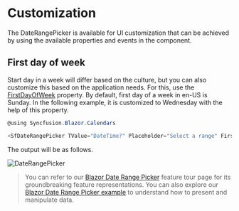 # Customization

The DateRangePicker is available for UI customization that can be achieved by using the available properties and events in the component.

## First day of week

Start day in a week will differ based on the culture, but you can also customize this based on the application needs.
For this, use the [FirstDayOfWeek](https://help.syncfusion.com/cr/blazor/Syncfusion.Blazor.Calendars.DateRangePickerModel.html#Syncfusion_Blazor_Calendars_DateRangePickerModel_FirstDayOfWeek) property.
By default, first day of a week in en-US is Sunday. In the following example, it is customized to Wednesday with the help of this property.

```csharp
@using Syncfusion.Blazor.Calendars

<SfDateRangePicker TValue="DateTime?" Placeholder="Select a range" FirstDayOfWeek=3></SfDateRangePicker>
```

The output will be as follows.

![DateRangePicker](./images/first_day_of_week.png)

> You can refer to our [Blazor Date Range Picker](https://www.syncfusion.com/blazor-components/blazor-daterangepicker) feature tour page for its groundbreaking feature representations. You can also explore our [Blazor Date Range Picker example](https://blazor.syncfusion.com/demos/daterangepicker/default-functionalities?theme=bootstrap4) to understand how to present and manipulate data.
